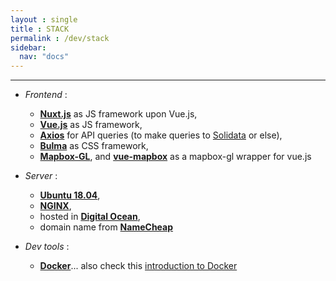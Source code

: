 ```yaml
---
layout : single
title : STACK
permalink : /dev/stack
sidebar:
  nav: "docs"
---
```


-----
- _Frontend_ : 
    - **[Nuxt.js](https://nuxtjs.org/)** as JS framework upon Vue.js, 
    - **[Vue.js](https://vuejs.org/)** as JS framework, 
    - **[Axios](https://github.com/axios/axios)** for API queries (to make queries to [Solidata](https://github.com/entrepreneur-interet-general/solidata_backend) or else), 
    - **[Bulma](https://bulma.io/)** as CSS framework, 
    <!-- - **[Leaflet](https://leafletjs.com)**, **[Vue2Leaflet](https://github.com/KoRiGaN/Vue2Leaflet)**, and **[PruneCluster](https://github.com/SINTEF-9012/PruneCluster)** for map layout -->
    - **[Mapbox-GL](https://docs.mapbox.com/mapbox-gl-js/api/)**, and **[vue-mapbox](https://soal.github.io/vue-mapbox/)** as a mapbox-gl wrapper for vue.js

- _Server_   : 
    - **[Ubuntu 18.04]()**, 
    - **[NGINX](https://www.nginx.com/)**, 
    - hosted in **[Digital Ocean](http://digitalocean.com/)**, 
    - domain name from **[NameCheap](http://namecheap.com/)**

- _Dev tools_   : 
    - **[Docker](https://www.docker.com/)**... also check this [introduction to Docker](https://guillim.github.io/docker/2018/11/18/docker-hands-on-intro.html)
